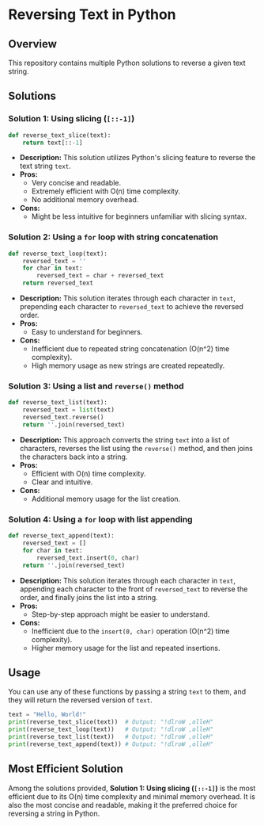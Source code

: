 # Reversing Text in Python

## Overview
This repository contains multiple Python solutions to reverse a given text string.

## Solutions

### Solution 1: Using slicing (`[::-1]`)
```python
def reverse_text_slice(text):
    return text[::-1]
```
- **Description:** This solution utilizes Python's slicing feature to reverse the text string `text`.
- **Pros:**
  - Very concise and readable.
  - Extremely efficient with O(n) time complexity.
  - No additional memory overhead.
- **Cons:**
  - Might be less intuitive for beginners unfamiliar with slicing syntax.

### Solution 2: Using a `for` loop with string concatenation
```python
def reverse_text_loop(text):
    reversed_text = ''
    for char in text:
        reversed_text = char + reversed_text
    return reversed_text
```
- **Description:** This solution iterates through each character in `text`, prepending each character to `reversed_text` to achieve the reversed order.
- **Pros:**
  - Easy to understand for beginners.
- **Cons:**
  - Inefficient due to repeated string concatenation (O(n^2) time complexity).
  - High memory usage as new strings are created repeatedly.

### Solution 3: Using a list and `reverse()` method
```python
def reverse_text_list(text):
    reversed_text = list(text)
    reversed_text.reverse()
    return ''.join(reversed_text)
```
- **Description:** This approach converts the string `text` into a list of characters, reverses the list using the `reverse()` method, and then joins the characters back into a string.
- **Pros:**
  - Efficient with O(n) time complexity.
  - Clear and intuitive.
- **Cons:**
  - Additional memory usage for the list creation.

### Solution 4: Using a `for` loop with list appending
```python
def reverse_text_append(text):
    reversed_text = []
    for char in text:
        reversed_text.insert(0, char)
    return ''.join(reversed_text)
```
- **Description:** This solution iterates through each character in `text`, appending each character to the front of `reversed_text` to reverse the order, and finally joins the list into a string.
- **Pros:**
  - Step-by-step approach might be easier to understand.
- **Cons:**
  - Inefficient due to the `insert(0, char)` operation (O(n^2) time complexity).
  - Higher memory usage for the list and repeated insertions.

## Usage
You can use any of these functions by passing a string `text` to them, and they will return the reversed version of `text`.

```python
text = "Hello, World!"
print(reverse_text_slice(text))  # Output: "!dlroW ,olleH"
print(reverse_text_loop(text))   # Output: "!dlroW ,olleH"
print(reverse_text_list(text))   # Output: "!dlroW ,olleH"
print(reverse_text_append(text)) # Output: "!dlroW ,olleH"
```

## Most Efficient Solution
Among the solutions provided, **Solution 1: Using slicing (`[::-1]`)** is the most efficient due to its O(n) time complexity and minimal memory overhead. It is also the most concise and readable, making it the preferred choice for reversing a string in Python.
